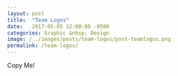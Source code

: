 ```yaml
---
layout: post
title:  "Team Logos"
date:   2017-05-05 12:00:00 -0500
categories: Graphic &nbsp; Design
image: /../images/posts/team-logos/post-teamlogos.png
permalink: /team-logos/
---
```

Copy Me!
